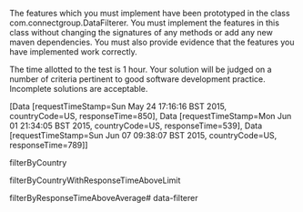 The features which you must implement have been prototyped in the class com.connectgroup.DataFilterer. You must implement the
features in this class without changing the signatures of any methods or add any new maven dependencies. You must also provide
evidence that the features you have implemented work correctly.

The time allotted to the test is 1 hour. Your solution will be judged on a number of criteria pertinent to good
software development practice. Incomplete solutions are acceptable.


[Data [requestTimeStamp=Sun May 24 17:16:16 BST 2015, countryCode=US, responseTime=850], Data [requestTimeStamp=Mon Jun 01 21:34:05 BST 2015, countryCode=US, responseTime=539], Data [requestTimeStamp=Sun Jun 07 09:38:07 BST 2015, countryCode=US, responseTime=789]]


filterByCountry

filterByCountryWithResponseTimeAboveLimit

filterByResponseTimeAboveAverage# data-filterer